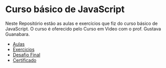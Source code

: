 # Curso básico de JavaScript

Neste Repositório estão as aulas e exercícios que fiz do curso básico de JavaScript. O curso é oferecido pelo Curso em Video com o prof. Gustava Guanabara.
+ [Aulas]()
+ [Exercicios](https://github.com/AdrianoR85/javascript-basico/tree/main/exercicios)
+ [Desafio Final](https://github.com/AdrianoR85/javascript-basico/tree/main/desafio_final)
+ [Certificado]()
